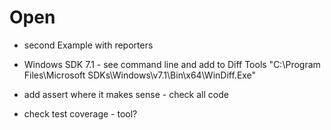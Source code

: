 # Open

* second Example with reporters

* Windows SDK 7.1 - see command line and add to Diff Tools
  "C:\Program Files\Microsoft SDKs\Windows\v7.1\Bin\x64\WinDiff.Exe"

* add assert where it makes sense - check all code

* check test coverage - tool?
